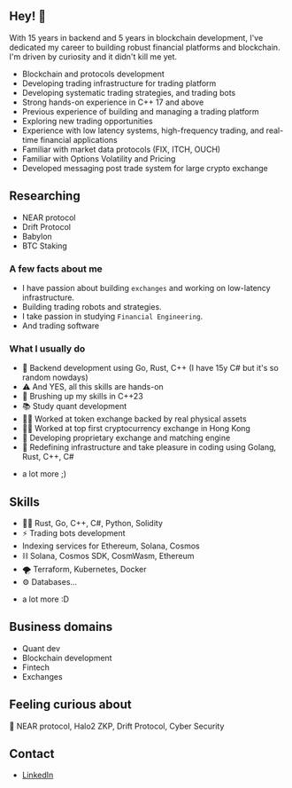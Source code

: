 ## Hey! 👋
With 15 years in backend and 5 years in blockchain development, I've dedicated my career to building robust financial platforms and blockchain.  
I'm driven by curiosity and it didn't kill me yet.

- Blockchain and protocols development 
- Developing trading infrastructure for trading platform
- Developing systematic trading strategies, and trading bots
- Strong hands-on experience in C++ 17 and above
- Previous experience of building and managing a trading platform
- Exploring new trading opportunities
- Experience with low latency systems, high-frequency trading, and real-time financial applications
- Familiar with market data protocols (FIX, ITCH, OUCH)
- Familiar with Options Volatility and Pricing
- Developed messaging post trade system for large crypto exchange

## Researching
- NEAR protocol
- Drift Protocol
- Babylon
- BTC Staking

### A few facts about me
- I have passion about building `exchanges` and working on low-latency infrastructure.
- Building trading robots and strategies.
- I take passion in studying `Financial Engineering`.
- And trading software

### What I usually do
- 🥭 Backend development using Go, Rust, C++ (I have 15y C# but it's so random nowdays)
- ⚠️ And YES, all this skills are hands-on
- 🎾 Brushing up my skills in C++23
- 📚 Study quant development
- 👨‍💻 Worked at token exchange backed by real physical assets
- 👨‍💻 Worked at top first cryptocurrency exchange in Hong Kong 
- 🧭 Developing proprietary exchange and matching engine
- 🌱 Redefining infrastructure and take pleasure in coding using Golang, Rust, C++, C#
+ a lot more ;)

## Skills
- 👨‍💻 Rust, Go, C++, C#, Python, Solidity
- ⚡️ Trading bots development
- Indexing services for Ethereum, Solana, Cosmos
- ⛓️ Solana, Cosmos SDK, CosmWasm, Ethereum
- 🌪️ Terraform, Kubernetes, Docker
- ⚙️ Databases...
+ a lot more :D

## Business domains
- Quant dev
- Blockchain development
- Fintech
- Exchanges

## Feeling curious about
👀 NEAR protocol, Halo2 ZKP, Drift Protocol, Cyber Security

## Contact
- [LinkedIn](https://www.linkedin.com/in/ddyachkov)

<!---
Dmdv/Dmdv is a ✨ special ✨ repository because its `README.md` (this file) appears on your GitHub profile.
You can click the Preview link to take a look at your changes.
--->
